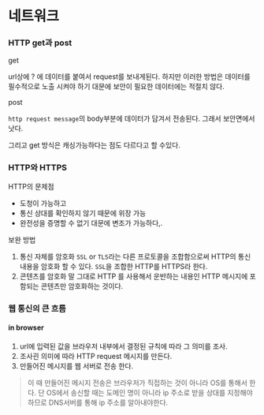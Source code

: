 # 네트워크

### HTTP get과 post

get

url상에 ? 에 데이터를 붙여서 request를 보내게된다. 하지만 이러한 방법은 데이터를 필수적으로 노출 시켜야 하기 대문에 보안이 필요한 데이터에는 적절치 않다.

post

`http request message`의 body부분에 데이터가 담겨서 전송된다. 그래서 보안면에서 낫다.

그리고 get 방식은 캐싱가능하다는 점도 다르다고 할 수있다.

### HTTP와 HTTPS

HTTP의 문제점

- 도청이 가능하고
- 통신 상대를 확인하지 않기 때문에 위장 가능
- 완전성을 증명할 수 없기 대문에 변조가 가능하다,.

보완 방법

1. 통신 자체를 암호화 `SSL` or `TLS`라는 다른 프로토콜을 조합함으로써 HTTP의 통신 내용을 암호화 할 수 있다. `SSL`을 조합한 HTTP를 HTTPS라 한다.
2. 콘텐츠를 암호화 말 그대로 HTTP 를 사용해서 운반하는 내용인 HTTP 메시지에 포함되는 콘텐츠만 암호화하는 것이다. 

### 웹 통신의 큰 흐름

#### in browser

1.  url에 입력된 값을 브라우저 내부에서 결정된 규칙에 따라 그 의미를 조사.
2. 조사괸 의미에 따라 HTTP request 메시지를 만든다.
3. 만들어진 메시지를 웹 서버로 전송 한다.

> 이 때 만들어진 메시지 전송은 브라우저가 직접하는 것이 아니라 OS를 통해서 한다. 단 OS에서 송신할 때는 도메인 명이 아니라 ip 주소로 받을 상대를 지정해야 하므로 DNS서버를 통해 ip 주소를 알아내야한다.

